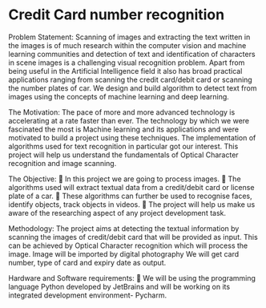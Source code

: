# Credit Card number recognition

Problem Statement:
Scanning of images and extracting the text written in the images is of much research within
the computer vision and machine learning communities and detection of text and identification
of characters in scene images is a challenging visual recognition problem. Apart from being
useful in the Artificial Intelligence field it also has broad practical applications ranging from
scanning the credit card/debit card or scanning the number plates of car. We design and build
algorithm to detect text from images using the concepts of machine learning and deep learning.

The Motivation:
The pace of more and more advanced technology is accelerating at a rate faster than ever. The
technology by which we were fascinated the most is Machine learning and its applications and
were motivated to build a project using these techniques. The implementation of algorithms
used for text recognition in particular got our interest. This project will help us understand the
fundamentals of Optical Character recognition and image scanning.

The Objective:
 In this project we are going to process images.
 The algorithms used will extract textual data from a credit/debit card or license plate of
a car.
 These algorithms can further be used to recognise faces, identify objects, track objects in
videos.
 The project will help us make us aware of the researching aspect of any project development
task.

Methodology:
The project aims at detecting the textual information by scanning the images of credit/debit
card that will be provided as input. This can be achieved by Optical Character recognition
which will process the image. Image will be imported by digital photography We will get card
number, type of card and expiry date as output.

Hardware and Software requirements:
 We will be using the programming language Python developed by JetBrains and will be
working on its integrated development environment- Pycharm. 
